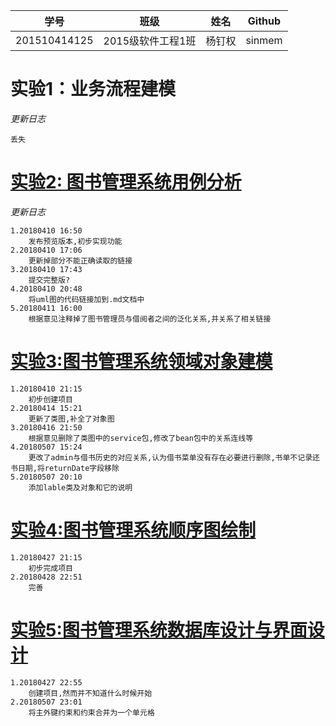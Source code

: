 
学号|班级|姓名|Github
|:-------:|:-------------:|:----------:|:-------:|
201510414125|2015级软件工程1班|杨钉权|sinmem
# 实验1：业务流程建模
*更新日志*
```
丢失
```
# [实验2: 图书管理系统用例分析](/test2)
*更新日志*
```
1.20180410 16:50
    发布预览版本,初步实现功能
2.20180410 17:06
    更新掉部分不能正确读取的链接
3.20180410 17:43
    提交完整版?
4.20180410 20:48
    将uml图的代码链接加到.md文档中
5.20180411 16:00
    根据意见注释掉了图书管理员与借阅者之间的泛化关系,并关系了相关链接
```
# [实验3:图书管理系统领域对象建模](/test3)
~~~
1.20180410 21:15
    初步创建项目
2.20180414 15:21
    更新了类图,补全了对象图
3.20180416 21:50
    根据意见删除了类图中的service包,修改了bean包中的关系连线等
4.20180507 15:24
    更改了admin与借书历史的对应关系,认为借书菜单没有存在必要进行删除,书单不记录还书日期,将returnDate字段移除
5.20180507 20:10
    添加lable类及对象和它的说明
~~~

# [实验4:图书管理系统顺序图绘制](/test4)
~~~
1.20180427 21:15
    初步完成项目
2.20180428 22:51
    完善
~~~
# [实验5:图书管理系统数据库设计与界面设计](/test5)
~~~
1.20180427 22:55
    创建项目,然而并不知道什么时候开始
2.20180507 23:01
    将主外键约束和约束合并为一个单元格
~~~